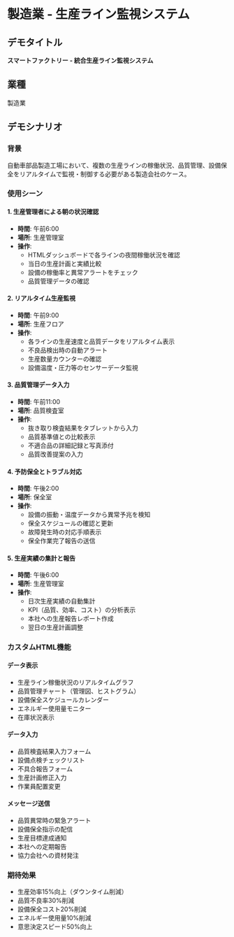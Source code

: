 # 製造業 - 生産ライン監視システム

## デモタイトル
**スマートファクトリー - 統合生産ライン監視システム**

## 業種
製造業

## デモシナリオ

### 背景
自動車部品製造工場において、複数の生産ラインの稼働状況、品質管理、設備保全をリアルタイムで監視・制御する必要がある製造会社のケース。

### 使用シーン

#### 1. 生産管理者による朝の状況確認
- **時間**: 午前6:00
- **場所**: 生産管理室
- **操作**: 
  - HTMLダッシュボードで各ラインの夜間稼働状況を確認
  - 当日の生産計画と実績比較
  - 設備の稼働率と異常アラートをチェック
  - 品質管理データの確認

#### 2. リアルタイム生産監視
- **時間**: 午前9:00
- **場所**: 生産フロア
- **操作**:
  - 各ラインの生産速度と品質データをリアルタイム表示
  - 不良品検出時の自動アラート
  - 生産数量カウンターの確認
  - 設備温度・圧力等のセンサーデータ監視

#### 3. 品質管理データ入力
- **時間**: 午前11:00
- **場所**: 品質検査室
- **操作**:
  - 抜き取り検査結果をタブレットから入力
  - 品質基準値との比較表示
  - 不適合品の詳細記録と写真添付
  - 品質改善提案の入力

#### 4. 予防保全とトラブル対応
- **時間**: 午後2:00
- **場所**: 保全室
- **操作**:
  - 設備の振動・温度データから異常予兆を検知
  - 保全スケジュールの確認と更新
  - 故障発生時の対応手順表示
  - 保全作業完了報告の送信

#### 5. 生産実績の集計と報告
- **時間**: 午後6:00
- **場所**: 生産管理室
- **操作**:
  - 日次生産実績の自動集計
  - KPI（品質、効率、コスト）の分析表示
  - 本社への生産報告レポート作成
  - 翌日の生産計画調整

### カスタムHTML機能

#### データ表示
- 生産ライン稼働状況のリアルタイムグラフ
- 品質管理チャート（管理図、ヒストグラム）
- 設備保全スケジュールカレンダー
- エネルギー使用量モニター
- 在庫状況表示

#### データ入力
- 品質検査結果入力フォーム
- 設備点検チェックリスト
- 不具合報告フォーム
- 生産計画修正入力
- 作業員配置変更

#### メッセージ送信
- 品質異常時の緊急アラート
- 設備保全指示の配信
- 生産目標達成通知
- 本社への定期報告
- 協力会社への資材発注

### 期待効果
- 生産効率15%向上（ダウンタイム削減）
- 品質不良率30%削減
- 設備保全コスト20%削減
- エネルギー使用量10%削減
- 意思決定スピード50%向上